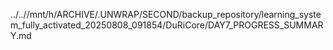../..//mnt/h/ARCHIVE/.UNWRAP/SECOND/backup_repository/learning_system_fully_activated_20250808_091854/DuRiCore/DAY7_PROGRESS_SUMMARY.md